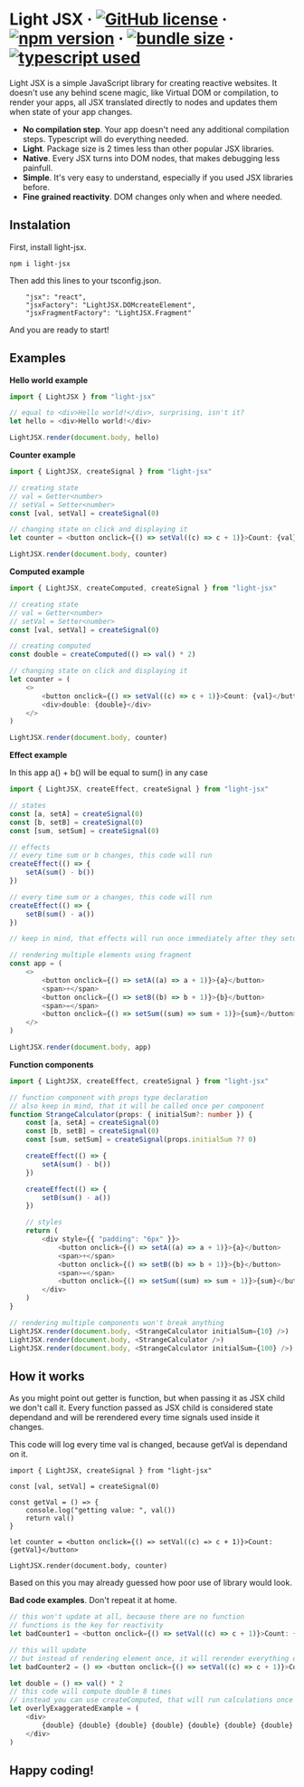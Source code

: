 # Light JSX &middot; [![GitHub license](https://img.shields.io/badge/license-MIT-blue.svg)](https://github.com/facebook/react/blob/main/LICENSE) &middot; [![npm version](https://img.shields.io/npm/v/light-jsx.svg)](https://www.npmjs.com/package/light-jsx) &middot; [![bundle size](https://img.shields.io/bundlephobia/min/light-jsx.svg)](https://bundlephobia.com/package/light-jsx) &middot; [![typescript used](https://img.shields.io/npm/types/light-jsx)](typescriptlang.org)

Light JSX is a simple JavaScript library for creating reactive websites. It doesn't use any behind scene magic, like Virtual DOM or compilation, to render your apps, all JSX translated directly to nodes and updates them when state of your app changes.

-   **No compilation step**. Your app doesn't need any additional compilation steps. Typescript will do everything needed.
-   **Light**. Package size is 2 times less than other popular JSX libraries.
-   **Native**. Every JSX turns into DOM nodes, that makes debugging less painfull.
-   **Simple**. It's very easy to understand, especially if you used JSX libraries before.
-   **Fine grained reactivity**. DOM changes only when and where needed.

## Instalation

First, install light-jsx.

```
npm i light-jsx
```

Then add this lines to your tsconfig.json.

```
    "jsx": "react",
    "jsxFactory": "LightJSX.DOMcreateElement",
    "jsxFragmentFactory": "LightJSX.Fragment"
```

And you are ready to start!

## Examples

**Hello world example**

```ts
import { LightJSX } from "light-jsx"

// equal to <div>Hello world!</div>, surprising, isn't it?
let hello = <div>Hello world!</div>

LightJSX.render(document.body, hello)
```

**Counter example**

```ts
import { LightJSX, createSignal } from "light-jsx"

// creating state
// val = Getter<number>
// setVal = Setter<number>
const [val, setVal] = createSignal(0)

// changing state on click and displaying it
let counter = <button onclick={() => setVal((c) => c + 1)}>Count: {val}</button>

LightJSX.render(document.body, counter)
```

**Computed example**

```ts
import { LightJSX, createComputed, createSignal } from "light-jsx"

// creating state
// val = Getter<number>
// setVal = Setter<number>
const [val, setVal] = createSignal(0)

// creating computed
const double = createComputed(() => val() * 2)

// changing state on click and displaying it
let counter = (
    <>
        <button onclick={() => setVal((c) => c + 1)}>Count: {val}</button>
        <div>double: {double}</div>
    </>
)

LightJSX.render(document.body, counter)
```

**Effect example**

In this app a() + b() will be equal to sum() in any case

```ts
import { LightJSX, createEffect, createSignal } from "light-jsx"

// states
const [a, setA] = createSignal(0)
const [b, setB] = createSignal(0)
const [sum, setSum] = createSignal(0)

// effects
// every time sum or b changes, this code will run
createEffect(() => {
    setA(sum() - b())
})

// every time sum or a changes, this code will run
createEffect(() => {
    setB(sum() - a())
})

// keep in mind, that effects will run once immediately after they setup

// rendering multiple elements using fragment
const app = (
    <>
        <button onclick={() => setA((a) => a + 1)}>{a}</button>
        <span>+</span>
        <button onclick={() => setB((b) => b + 1)}>{b}</button>
        <span>=</span>
        <button onclick={() => setSum((sum) => sum + 1)}>{sum}</button>
    </>
)

LightJSX.render(document.body, app)
```

**Function components**

```ts
import { LightJSX, createEffect, createSignal } from "light-jsx"

// function component with props type declaration
// also keep in mind, that it will be called once per component
function StrangeCalculator(props: { initialSum?: number }) {
    const [a, setA] = createSignal(0)
    const [b, setB] = createSignal(0)
    const [sum, setSum] = createSignal(props.initialSum ?? 0)

    createEffect(() => {
        setA(sum() - b())
    })

    createEffect(() => {
        setB(sum() - a())
    })

    // styles
    return (
        <div style={{ "padding": "6px" }}>
            <button onclick={() => setA((a) => a + 1)}>{a}</button>
            <span>+</span>
            <button onclick={() => setB((b) => b + 1)}>{b}</button>
            <span>=</span>
            <button onclick={() => setSum((sum) => sum + 1)}>{sum}</button>
        </div>
    )
}

// rendering multiple components won't break anything
LightJSX.render(document.body, <StrangeCalculator initialSum={10} />)
LightJSX.render(document.body, <StrangeCalculator />)
LightJSX.render(document.body, <StrangeCalculator initialSum={100} />)
```

## **How it works**

As you might point out getter is function, but when passing it as JSX child we don't call it.
Every function passed as JSX child is considered state dependand and will be rerendered every time signals used inside it changes.

This code will log every time val is changed, because getVal is dependand on it.

```
import { LightJSX, createSignal } from "light-jsx"

const [val, setVal] = createSignal(0)

const getVal = () => {
    console.log("getting value: ", val())
    return val()
}

let counter = <button onclick={() => setVal((c) => c + 1)}>Count: {getVal}</button>

LightJSX.render(document.body, counter)
```

Based on this you may already guessed how poor use of library would look.

**Bad code examples**. Don't repeat it at home.

```ts
// this won't update at all, because there are no function
// functions is the key for reactivity
let badCounter1 = <button onclick={() => setVal((c) => c + 1)}>Count: {val()}</button>

// this will update
// but instead of rendering element once, it will rerender everything every time val changes
let badCounter2 = () => <button onclick={() => setVal((c) => c + 1)}>Count: {val()}</button>

let double = () => val() * 2
// this code will compute double 8 times
// instead you can use createComputed, that will run calculations once
let overlyExaggeratedExample = (
    <div>
        {double} {double} {double} {double} {double} {double} {double} {double}
    </div>
)
```

## Happy coding!
